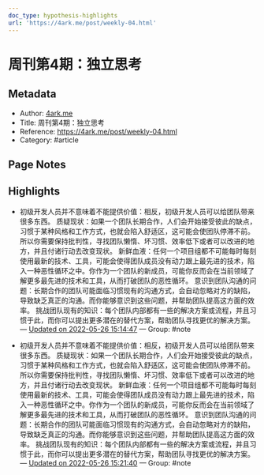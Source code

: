 ```yaml
---
doc_type: hypothesis-highlights
url: 'https://4ark.me/post/weekly-04.html'
---
```

# 周刊第4期：独立思考

## Metadata
- Author: [4ark.me]()
- Title: 周刊第4期：独立思考
- Reference: https://4ark.me/post/weekly-04.html
- Category: #article

## Page Notes


## Highlights
- 初级开发人员并不意味着不能提供价值：相反，初级开发人员可以给团队带来很多东西。 质疑现状：如果一个团队长期合作，人们会开始接受彼此的缺点，习惯于某种风格和工作方式，也就会陷入舒适区，这可能会使团队停滞不前。所以你需要保持批判性，寻找团队懒惰、坏习惯、效率低下或者可以改进的地方，并且付诸行动去改变现状。 新鲜血液：任何一个项目组都不可能每时每刻使用最新的技术、工具，可能会使得团队成员没有动力跟上最先进的技术，陷入一种恶性循环之中。你作为一个团队的新成员，可能你反而会在当前领域了解更多最先进的技术和工具，从而打破团队的恶性循环。 意识到团队沟通的问题：长期合作的团队可能面临习惯现有的沟通方式，会自动忽略对方的缺陷，导致缺乏真正的沟通。而你能够意识到这些问题，并帮助团队提高这方面的效率。 挑战团队现有的知识：每个团队内部都有一些的解决方案或流程，并且习惯于此，而你可以提出更多潜在的替代方案，帮助团队寻找更优的解决方案。 — [Updated on 2022-05-26 15:14:47](https://hyp.is/hmhajNzDEeyv2YPB2nw50Q/4ark.me/post/weekly-04.html)  — Group: #note






- 初级开发人员并不意味着不能提供价值：相反，初级开发人员可以给团队带来很多东西。 质疑现状：如果一个团队长期合作，人们会开始接受彼此的缺点，习惯于某种风格和工作方式，也就会陷入舒适区，这可能会使团队停滞不前。所以你需要保持批判性，寻找团队懒惰、坏习惯、效率低下或者可以改进的地方，并且付诸行动去改变现状。 新鲜血液：任何一个项目组都不可能每时每刻使用最新的技术、工具，可能会使得团队成员没有动力跟上最先进的技术，陷入一种恶性循环之中。你作为一个团队的新成员，可能你反而会在当前领域了解更多最先进的技术和工具，从而打破团队的恶性循环。 意识到团队沟通的问题：长期合作的团队可能面临习惯现有的沟通方式，会自动忽略对方的缺陷，导致缺乏真正的沟通。而你能够意识到这些问题，并帮助团队提高这方面的效率。 挑战团队现有的知识：每个团队内部都有一些的解决方案或流程，并且习惯于此，而你可以提出更多潜在的替代方案，帮助团队寻找更优的解决方案。 — [Updated on 2022-05-26 15:21:40](https://hyp.is/fKrqkNzEEey4GM8VA1GZvw/4ark.me/post/weekly-04.html)  — Group: #note

